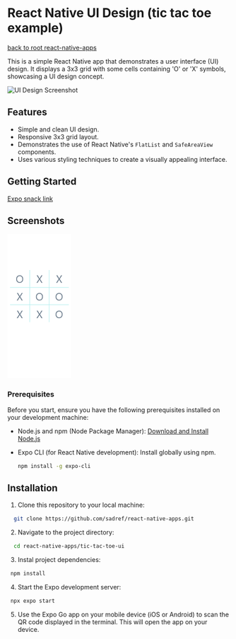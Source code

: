 # React Native UI Design (tic tac toe example)
[back to root react-native-apps](https://github.com/sadref/react-native-apps/tree/main)

This is a simple React Native app that demonstrates a user interface (UI) design. It displays a 3x3 grid with some cells containing 'O' or 'X' symbols, showcasing a UI design concept.

![UI Design Screenshot](/screenshots/ui_design.png)

## Features

- Simple and clean UI design.
- Responsive 3x3 grid layout.
- Demonstrates the use of React Native's `FlatList` and `SafeAreaView` components.
- Uses various styling techniques to create a visually appealing interface.

## Getting Started

[Expo snack link](https://snack.expo.dev/@sadref/github.com-sadref-react-native-apps:tic-tac-toe-ui?platform=web)

## Screenshots

![Screenshot 1](screenshots/screenshot1.png)

### Prerequisites

Before you start, ensure you have the following prerequisites installed on your development machine:

- Node.js and npm (Node Package Manager): [Download and Install Node.js](https://nodejs.org/)
- Expo CLI (for React Native development): Install globally using npm.

  ```bash
  npm install -g expo-cli

## Installation

1. Clone this repository to your local machine:

```bash
  git clone https://github.com/sadref/react-native-apps.git
```
2. Navigate to the project directory:

```bash
  cd react-native-apps/tic-tac-toe-ui
```
3. Instal project dependencies:

```bash
 npm install
```

4. Start the Expo development server:

```bash
 npx expo start
```
5. Use the Expo Go app on your mobile device (iOS or Android) to scan the QR code displayed in the terminal. This will open the app on your device.
